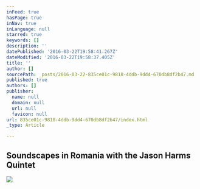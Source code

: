 ```yaml
---
inFeed: true
hasPage: true
inNav: true
inLanguage: null
starred: true
keywords: []
description: ''
datePublished: '2016-03-22T19:58:41.267Z'
dateModified: '2016-03-22T19:58:37.405Z'
title: ''
author: []
sourcePath: _posts/2016-03-22-835ce01c-9818-4ddb-9dd4-670db8df2b47.md
published: true
authors: []
publisher:
  name: null
  domain: null
  url: null
  favicon: null
url: 835ce01c-9818-4ddb-9dd4-670db8df2b47/index.html
_type: Article

---
```

## Soundscapes in Romania with the Jason Harms Quintet
![](https://the-grid-user-content.s3-us-west-2.amazonaws.com/09c420f1-886b-4243-bf87-17f073cdd339.jpg)